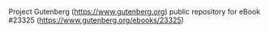 Project Gutenberg (https://www.gutenberg.org) public repository for eBook #23325 (https://www.gutenberg.org/ebooks/23325)
